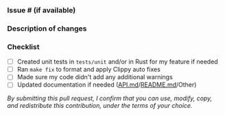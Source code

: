 ### Issue # (if available)

<!--  **Please post the link to the resolved issue** -->

### Description of changes

<!-- **Please explain what your changes does** -->

### Checklist

- [ ] Created unit tests in `tests/unit` and/or in Rust for my feature if needed
- [ ] Ran `make fix` to format and apply Clippy auto fixes
- [ ] Made sure my code didn't add any additional warnings
- [ ] Updated documentation if needed ([API.md](API.md)/[README.md](README.md)/Other)

*By submitting this pull request, I confirm that you can use, modify, copy, and redistribute this contribution, under the terms of your choice.*